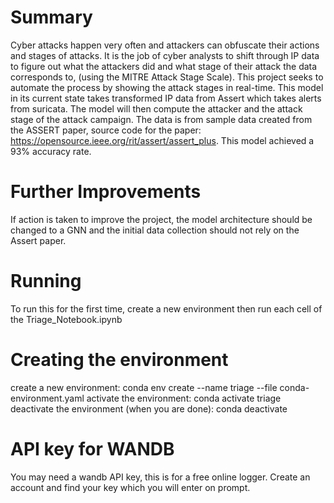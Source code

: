 # Summary
Cyber attacks happen very often and attackers can obfuscate their actions and stages of attacks. It is the job of cyber analysts to shift through IP data to figure out what the attackers did and what stage of their attack the data corresponds to, (using the MITRE Attack Stage Scale). This project seeks to automate the process by showing the attack stages in real-time. This model in its current state takes transformed IP data from Assert which takes alerts from suricata. The model will then compute the attacker and the attack stage of the attack campaign. The data is from sample data created from the ASSERT paper, source code for the paper: https://opensource.ieee.org/rit/assert/assert_plus. This model achieved a 93% accuracy rate.

# Further Improvements
If action is taken to improve the project, the model architecture should be changed to a GNN and the initial data collection should not rely on the Assert paper.

# Running
To run this for the first time, create a new environment then run each cell of the Triage_Notebook.ipynb

# Creating the environment
create a new environment: conda env create --name triage --file conda-environment.yaml
activate the environment: conda activate triage
deactivate the environment (when you are done): conda deactivate

# API key for WANDB
You may need a wandb API key, this is for a free online logger. Create an account and find your key which you will enter on prompt.
